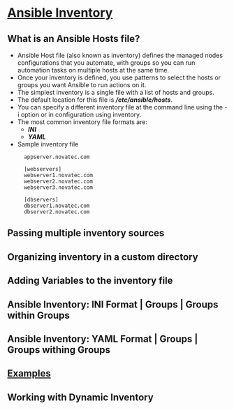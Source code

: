 # [Ansible Inventory](https://docs.ansible.com/ansible/latest/inventory_guide/intro_inventory.html)

## What is an Ansible Hosts file?
  - Ansible Host file (also known as inventory) defines the managed nodes configurations that you automate, with groups so you can run automation tasks on multiple hosts at the same time.
  - Once your inventory is defined, you use patterns to select the hosts or groups you want Ansible to run actions on it.
  - The simplest inventory is a single file with a list of hosts and groups.
  - The default location for this file is <b>*/etc/ansible/hosts*</b>.
  - You can specify a different inventory file at the command line using the -i <path> option or in configuration using inventory.
  - The most common inventory file formats are:
    - <b>*INI*</b>
    - <b>*YAML*</b>
  - Sample inventory file
    ```
      appserver.novatec.com
      
      [webservers]
      webserver1.novatec.com
      webserver2.novatec.com
      webserver3.novatec.com
      
      [dbservers]
      dbserver1.novatec.com
      dbserver2.novatec.com
    ```
## Passing multiple inventory sources

## Organizing inventory in a custom directory

## Adding Variables to the inventory file

## Ansible Inventory: INI Format | Groups | Groups within Groups

## Ansible Inventory: YAML Format | Groups | Groups withing Groups

## [Examples]()

## Working with Dynamic Inventory
